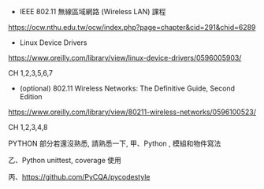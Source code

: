 * IEEE 802.11 無線區域網路 (Wireless LAN) 課程

https://ocw.nthu.edu.tw/ocw/index.php?page=chapter&cid=291&chid=6289

 

* Linux Device Drivers

https://www.oreilly.com/library/view/linux-device-drivers/0596005903/

CH 1,2,3,5,6,7

 
* (optional) 802.11 Wireless Networks: The Definitive Guide, Second Edition

https://www.oreilly.com/library/view/80211-wireless-networks/0596100523/

CH 1,2,3,4,8


PYTHON 部分若還沒熟悉, 請熟悉一下,
甲、Python , 模組和物件寫法

乙、Python unittest, coverage 使用

丙、https://github.com/PyCQA/pycodestyle